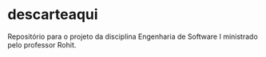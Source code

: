 # descarteaqui
Repositório para o projeto da disciplina Engenharia de Software I ministrado pelo professor Rohit. 
